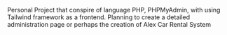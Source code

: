 Personal Project that conspire of language PHP, PHPMyAdmin, with using Tailwind framework as a frontend. Planning to create a detailed administration page or perhaps the creation of Alex Car Rental System 
